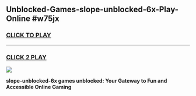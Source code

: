 
## Unblocked-Games-slope-unblocked-6x-Play-Online #w75jx
<h3>
<a href="https://news.freeplayer.one?title=slope-unblocked-6x&ref=3">CLICK TO PLAY</a></h3>
<hr>

<h3>
<a href="https://news.freeplayer.one?title=slope-unblocked-6x&ref=3">CLICK 2 PLAY</a>
  
</h3>

<a href="https://news.freeplayer.one?title=slope-unblocked-6x&ref=3"><img src="https://clearcache.store/games.png"></a>


**slope-unblocked-6x games unblocked: Your Gateway to Fun and Accessible Online Gaming**
